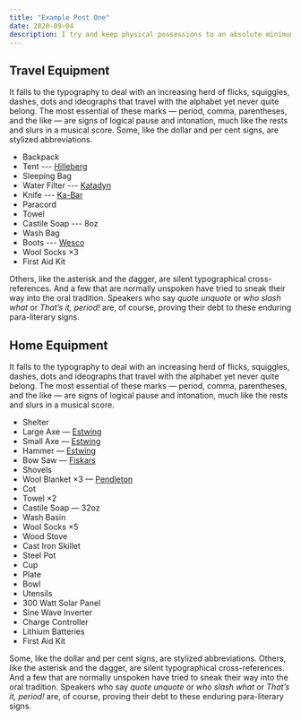 ```yaml
---
title: "Example Post One"
date: 2020-09-04
description: I try and keep physical possessions to an absolute minimum. One way of ensuring you waste less is to buy high-quality things that will last forever (or close to it).
---
```



## Travel Equipment

It falls to the typography to deal with an increasing herd of flicks, squiggles, dashes, dots and ideographs that travel with the alphabet yet never quite belong. The most essential of these marks &mdash; period, comma, parentheses, and the like &mdash; are signs of logical pause and intonation, much like the rests and slurs in a musical score. Some, like the dollar and per cent signs, are stylized abbreviations. 

- Backpack
- Tent --- [Hilleberg](https://us.hilleberg.com/EN/tent/red-label-tents/akto/)
- Sleeping Bag
- Water Filter --- [Katadyn](https://www.katadyn.com/us/us/470-8013618-katadyn-pocket_usa)
- Knife --- [Ka-Bar](https://www.kabar.com/products/product.jsp?item=1320)
- Paracord
- Towel
- Castile Soap --- 8oz
- Wash Bag
- Boots --- [Wesco](https://builder.wescoboots.com/StockBoots.aspx)
- Wool Socks &times;3
- First Aid Kit


Others, like the asterisk and the dagger, are silent typographical cross-references. And a few that are normally unspoken have tried to sneak their way into the oral tradition. Speakers who say *quote unquote* or *who slash what* or *That&rsquo;s it, period!* are, of course, proving their debt to these enduring para-literary signs.

## Home Equipment

It falls to the typography to deal with an increasing herd of flicks, squiggles, dashes, dots and ideographs that travel with the alphabet yet never quite belong. The most essential of these marks &mdash; period, comma, parentheses, and the like &mdash; are signs of logical pause and intonation, much like the rests and slurs in a musical score.

- Shelter
- Large Axe — [Estwing](https://www.estwing.com/collections/axes-outdoor/products/special-edition-campers-axe-26)
- Small Axe — [Estwing](https://www.estwing.com/collections/axes-outdoor/products/special-edition-fireside-friend-splitting-tool)
- Hammer — [Estwing](https://www.estwing.com/collections/nail-hammers/products/ultra-series-leather)
- Bow Saw — [Fiskars](https://www.fiskars.com/en-us/gardening-and-yard-care/products/saws/bow-saw-21-370290-1003)
- Shovels
- Wool Blanket &times;3 — [Pendleton](https://www.pendleton-usa.com/product/eco-wise-wool-solid-blanket/70080.html?dwvar_70080_color=WHTE&cgid=blankets)
- Cot
- Towel &times;2
- Castile Soap — 32oz
- Wash Basin
- Wool Socks &times;5
- Wood Stove
- Cast Iron Skillet
- Steel Pot
- Cup
- Plate
- Bowl
- Utensils
- 300 Watt Solar Panel
- Sine Wave Inverter
- Charge Controller
- Lithium Batteries
- First Aid Kit


Some, like the dollar and per cent signs, are stylized abbreviations. Others, like the asterisk and the dagger, are silent typographical cross-references. And a few that are normally unspoken have tried to sneak their way into the oral tradition. Speakers who say *quote unquote* or *who slash what* or *That&rsquo;s it, period!* are, of course, proving their debt to these enduring para-literary signs.